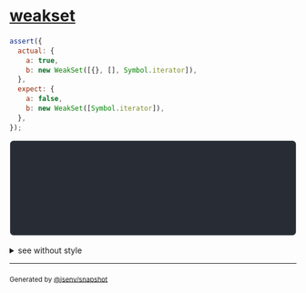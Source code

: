 # [weakset](../../impenetrables.test.js#L17)

```js
assert({
  actual: {
    a: true,
    b: new WeakSet([{}, [], Symbol.iterator]),
  },
  expect: {
    a: false,
    b: new WeakSet([Symbol.iterator]),
  },
});
```

![img](throw.svg)

<details>
  <summary>see without style</summary>

```console
AssertionError: actual and expect are different

actual: {
  a: true,
  b: WeakSet,
}
expect: {
  a: false,
  b: WeakSet,
}
```

</details>


---

<sub>
  Generated by <a href="https://github.com/jsenv/core/tree/main/packages/tooling/snapshot">@jsenv/snapshot</a>
</sub>
